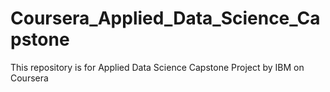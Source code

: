 # Coursera_Applied_Data_Science_Capstone
This repository is for Applied Data Science Capstone Project by IBM on Coursera
